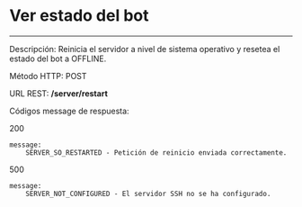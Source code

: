 # Ver estado del bot
___

Descripción: Reinicia el servidor a nivel de sistema operativo y resetea el estado del bot a OFFLINE.

Método HTTP: POST

URL REST: **/server/restart**

Códigos message de respuesta:

200

    message: 
        SERVER_SO_RESTARTED - Petición de reinicio enviada correctamente.
500

    message:
        SERVER_NOT_CONFIGURED - El servidor SSH no se ha configurado.